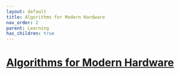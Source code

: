 ```yaml
---
layout: default
title: Algorithms for Modern Hardware
nav_order: 2
parent: Learning
has_children: true
---
```


# [Algorithms for Modern Hardware](https://en.algorithmica.org/hpc/)
